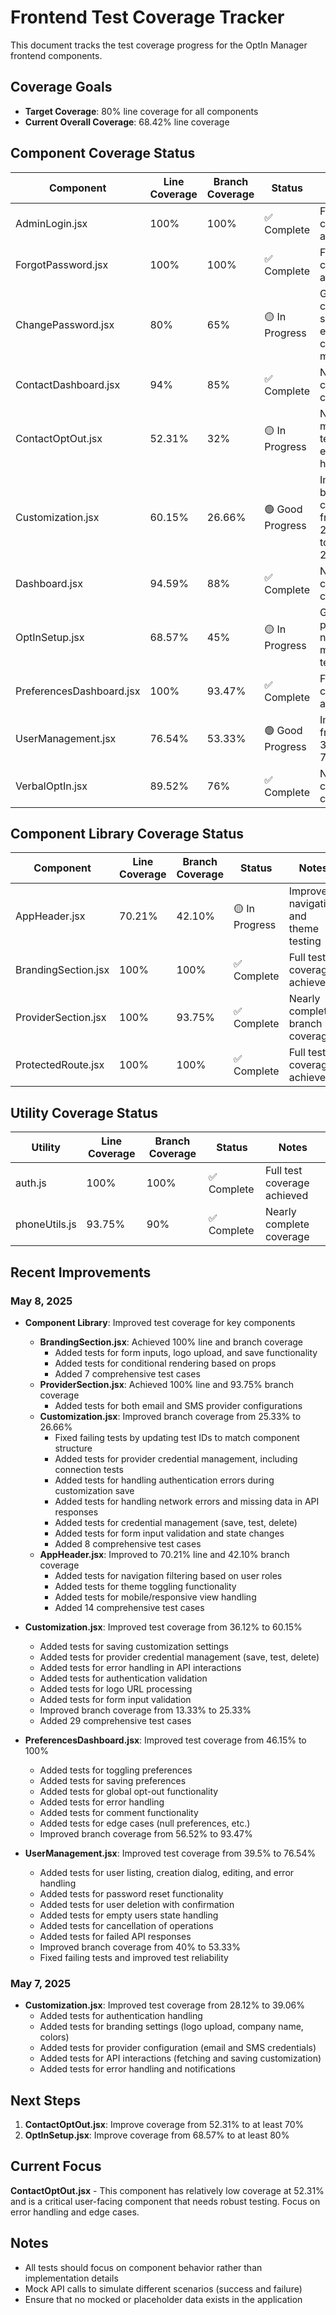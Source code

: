 # Frontend Test Coverage Tracker

This document tracks the test coverage progress for the OptIn Manager frontend components.

## Coverage Goals

- **Target Coverage**: 80% line coverage for all components
- **Current Overall Coverage**: 68.42% line coverage

## Component Coverage Status

| Component | Line Coverage | Branch Coverage | Status | Notes |
|-----------|--------------|----------------|--------|-------|
| AdminLogin.jsx | 100% | 100% | ✅ Complete | Full test coverage achieved |
| ForgotPassword.jsx | 100% | 100% | ✅ Complete | Full test coverage achieved |
| ChangePassword.jsx | 80% | 65% | 🟡 In Progress | Good coverage, some edge cases missing |
| ContactDashboard.jsx | 94% | 85% | ✅ Complete | Nearly complete coverage |
| ContactOptOut.jsx | 52.31% | 32% | 🟡 In Progress | Needs more tests for error handling |
| Customization.jsx | 60.15% | 26.66% | 🟢 Good Progress | Improved branch coverage from 25.33% to 26.66% |
| Dashboard.jsx | 94.59% | 88% | ✅ Complete | Nearly complete coverage |
| OptInSetup.jsx | 68.57% | 45% | 🟡 In Progress | Good progress, needs more tests |
| PreferencesDashboard.jsx | 100% | 93.47% | ✅ Complete | Full test coverage achieved |
| UserManagement.jsx | 76.54% | 53.33% | 🟢 Good Progress | Improved from 39.5% to 76.54% |
| VerbalOptIn.jsx | 89.52% | 76% | ✅ Complete | Nearly complete coverage |

## Component Library Coverage Status

| Component | Line Coverage | Branch Coverage | Status | Notes |
|-----------|--------------|----------------|--------|-------|
| AppHeader.jsx | 70.21% | 42.10% | 🟡 In Progress | Improved navigation and theme testing |
| BrandingSection.jsx | 100% | 100% | ✅ Complete | Full test coverage achieved |
| ProviderSection.jsx | 100% | 93.75% | ✅ Complete | Nearly complete branch coverage |
| ProtectedRoute.jsx | 100% | 100% | ✅ Complete | Full test coverage achieved |

## Utility Coverage Status

| Utility | Line Coverage | Branch Coverage | Status | Notes |
|---------|--------------|----------------|--------|-------|
| auth.js | 100% | 100% | ✅ Complete | Full test coverage achieved |
| phoneUtils.js | 93.75% | 90% | ✅ Complete | Nearly complete coverage |

## Recent Improvements

### May 8, 2025
- **Component Library**: Improved test coverage for key components
  - **BrandingSection.jsx**: Achieved 100% line and branch coverage
    - Added tests for form inputs, logo upload, and save functionality
    - Added tests for conditional rendering based on props
    - Added 7 comprehensive test cases
  - **ProviderSection.jsx**: Achieved 100% line and 93.75% branch coverage
    - Added tests for both email and SMS provider configurations
  - **Customization.jsx**: Improved branch coverage from 25.33% to 26.66%
    - Fixed failing tests by updating test IDs to match component structure
    - Added tests for provider credential management, including connection tests
    - Added tests for handling authentication errors during customization save
    - Added tests for handling network errors and missing data in API responses
    - Added tests for credential management (save, test, delete)
    - Added tests for form input validation and state changes
    - Added 8 comprehensive test cases
  - **AppHeader.jsx**: Improved to 70.21% line and 42.10% branch coverage
    - Added tests for navigation filtering based on user roles
    - Added tests for theme toggling functionality
    - Added tests for mobile/responsive view handling
    - Added 14 comprehensive test cases

- **Customization.jsx**: Improved test coverage from 36.12% to 60.15%
  - Added tests for saving customization settings
  - Added tests for provider credential management (save, test, delete)
  - Added tests for error handling in API interactions
  - Added tests for authentication validation
  - Added tests for logo URL processing
  - Added tests for form input validation
  - Improved branch coverage from 13.33% to 25.33%
  - Added 29 comprehensive test cases

- **PreferencesDashboard.jsx**: Improved test coverage from 46.15% to 100%
  - Added tests for toggling preferences
  - Added tests for saving preferences
  - Added tests for global opt-out functionality
  - Added tests for error handling
  - Added tests for comment functionality
  - Added tests for edge cases (null preferences, etc.)
  - Improved branch coverage from 56.52% to 93.47%

- **UserManagement.jsx**: Improved test coverage from 39.5% to 76.54%
  - Added tests for user listing, creation dialog, editing, and error handling
  - Added tests for password reset functionality
  - Added tests for user deletion with confirmation
  - Added tests for empty users state handling
  - Added tests for cancellation of operations
  - Added tests for failed API responses
  - Improved branch coverage from 40% to 53.33%
  - Fixed failing tests and improved test reliability

### May 7, 2025
- **Customization.jsx**: Improved test coverage from 28.12% to 39.06%
  - Added tests for authentication handling
  - Added tests for branding settings (logo upload, company name, colors)
  - Added tests for provider configuration (email and SMS credentials)
  - Added tests for API interactions (fetching and saving customization)
  - Added tests for error handling and notifications

## Next Steps

1. **ContactOptOut.jsx**: Improve coverage from 52.31% to at least 70%
2. **OptInSetup.jsx**: Improve coverage from 68.57% to at least 80%

## Current Focus

**ContactOptOut.jsx** - This component has relatively low coverage at 52.31% and is a critical user-facing component that needs robust testing. Focus on error handling and edge cases.

## Notes

- All tests should focus on component behavior rather than implementation details
- Mock API calls to simulate different scenarios (success and failure)
- Ensure that no mocked or placeholder data exists in the application

